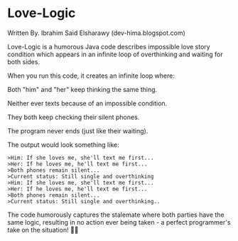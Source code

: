 
# Love-Logic
Written By. Ibrahim Said Elsharawy (dev-hima.blogspot.com)

Love-Logic is a humorous Java code
 describes impossible love story condition which appears in an infinite loop of overthinking and waiting for both sides.
 
When you run this code, it creates an infinite loop where:

Both "him" and "her" keep thinking the same thing.

Neither ever texts because of an impossible condition.

They both keep checking their silent phones.

The program never ends (just like their waiting).


The output would look something like:
```
>Him: If she loves me, she'll text me first...
>Her: If he loves me, he'll text me first...
>Both phones remain silent...
>Current status: Still single and overthinking
>Him: If she loves me, she'll text me first...
>Her: If he loves me, he'll text me first...
>Both phones remain silent...
>Current status: Still single and overthinking..
```

The code humorously captures the stalemate where both parties have the same logic, resulting in no action ever being taken - a perfect programmer's take on the situation! 